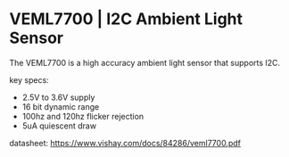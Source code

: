 # VEML7700 | I2C Ambient Light Sensor

The VEML7700 is a high accuracy ambient light sensor that supports I2C.

key specs:
- 2.5V to 3.6V supply
- 16 bit dynamic range
- 100hz and 120hz flicker rejection
- 5uA quiescent draw

datasheet: https://www.vishay.com/docs/84286/veml7700.pdf